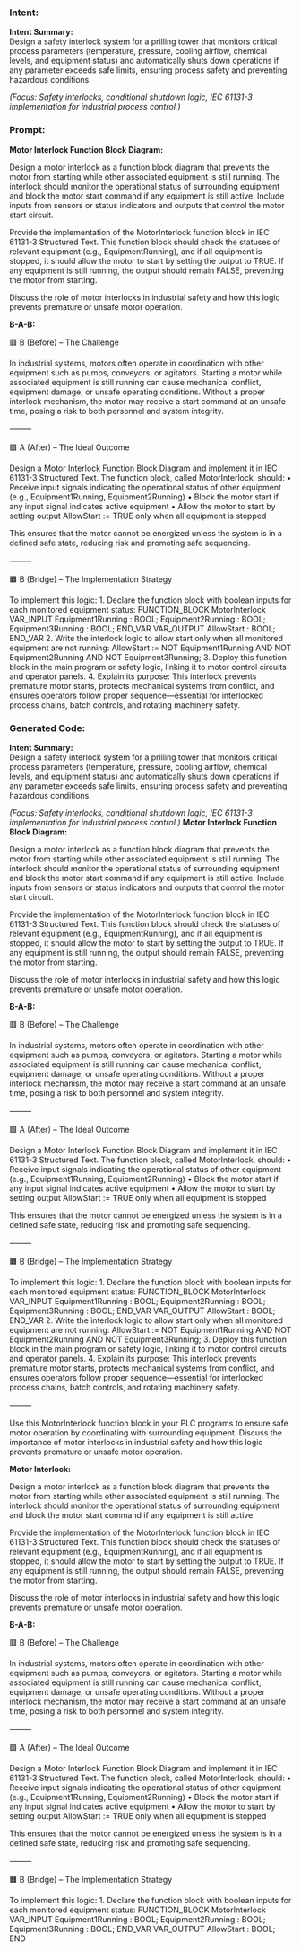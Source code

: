 ### Intent:
**Intent Summary:**  
Design a safety interlock system for a prilling tower that monitors critical process parameters (temperature, pressure, cooling airflow, chemical levels, and equipment status) and automatically shuts down operations if any parameter exceeds safe limits, ensuring process safety and preventing hazardous conditions.  

*(Focus: Safety interlocks, conditional shutdown logic, IEC 61131-3 implementation for industrial process control.)*

### Prompt:
**Motor Interlock Function Block Diagram:**

Design a motor interlock as a function block diagram that prevents the motor from starting while other associated equipment is still running. The interlock should monitor the operational status of surrounding equipment and block the motor start command if any equipment is still active. Include inputs from sensors or status indicators and outputs that control the motor start circuit.

Provide the implementation of the MotorInterlock function block in IEC 61131-3 Structured Text. This function block should check the statuses of relevant equipment (e.g., EquipmentRunning), and if all equipment is stopped, it should allow the motor to start by setting the output to TRUE. If any equipment is still running, the output should remain FALSE, preventing the motor from starting.

Discuss the role of motor interlocks in industrial safety and how this logic prevents premature or unsafe motor operation.

**B-A-B:**

🟥 B (Before) – The Challenge

In industrial systems, motors often operate in coordination with other equipment such as pumps, conveyors, or agitators. Starting a motor while associated equipment is still running can cause mechanical conflict, equipment damage, or unsafe operating conditions. Without a proper interlock mechanism, the motor may receive a start command at an unsafe time, posing a risk to both personnel and system integrity.

⸻

🟩 A (After) – The Ideal Outcome

Design a Motor Interlock Function Block Diagram and implement it in IEC 61131-3 Structured Text. The function block, called MotorInterlock, should:
	•	Receive input signals indicating the operational status of other equipment (e.g., Equipment1Running, Equipment2Running)
	•	Block the motor start if any input signal indicates active equipment
	•	Allow the motor to start by setting output AllowStart := TRUE only when all equipment is stopped

This ensures that the motor cannot be energized unless the system is in a defined safe state, reducing risk and promoting safe sequencing.

⸻

🟧 B (Bridge) – The Implementation Strategy

To implement this logic:
	1.	Declare the function block with boolean inputs for each monitored equipment status:
 FUNCTION_BLOCK MotorInterlock
VAR_INPUT
    Equipment1Running : BOOL;
    Equipment2Running : BOOL;
    Equipment3Running : BOOL;
END_VAR
VAR_OUTPUT
    AllowStart : BOOL;
END_VAR
	2.	Write the interlock logic to allow start only when all monitored equipment are not running:
 AllowStart := NOT Equipment1Running AND NOT Equipment2Running AND NOT Equipment3Running;
 	3.	Deploy this function block in the main program or safety logic, linking it to motor control circuits and operator panels.
	4.	Explain its purpose: This interlock prevents premature motor starts, protects mechanical systems from conflict, and ensures operators follow proper sequence—essential for interlocked process chains, batch controls, and rotating machinery safety.

### Generated Code:
**Intent Summary:**  
Design a safety interlock system for a prilling tower that monitors critical process parameters (temperature, pressure, cooling airflow, chemical levels, and equipment status) and automatically shuts down operations if any parameter exceeds safe limits, ensuring process safety and preventing hazardous conditions.  

*(Focus: Safety interlocks, conditional shutdown logic, IEC 61131-3 implementation for industrial process control.)*
**Motor Interlock Function Block Diagram:**

Design a motor interlock as a function block diagram that prevents the motor from starting while other associated equipment is still running. The interlock should monitor the operational status of surrounding equipment and block the motor start command if any equipment is still active. Include inputs from sensors or status indicators and outputs that control the motor start circuit.

Provide the implementation of the MotorInterlock function block in IEC 61131-3 Structured Text. This function block should check the statuses of relevant equipment (e.g., EquipmentRunning), and if all equipment is stopped, it should allow the motor to start by setting the output to TRUE. If any equipment is still running, the output should remain FALSE, preventing the motor from starting.

Discuss the role of motor interlocks in industrial safety and how this logic prevents premature or unsafe motor operation.

**B-A-B:**

🟥 B (Before) – The Challenge

In industrial systems, motors often operate in coordination with other equipment such as pumps, conveyors, or agitators. Starting a motor while associated equipment is still running can cause mechanical conflict, equipment damage, or unsafe operating conditions. Without a proper interlock mechanism, the motor may receive a start command at an unsafe time, posing a risk to both personnel and system integrity.

⸻

🟩 A (After) – The Ideal Outcome

Design a Motor Interlock Function Block Diagram and implement it in IEC 61131-3 Structured Text. The function block, called MotorInterlock, should:
	•	Receive input signals indicating the operational status of other equipment (e.g., Equipment1Running, Equipment2Running)
	•	Block the motor start if any input signal indicates active equipment
	•	Allow the motor to start by setting output AllowStart := TRUE only when all equipment is stopped

This ensures that the motor cannot be energized unless the system is in a defined safe state, reducing risk and promoting safe sequencing.

⸻

🟧 B (Bridge) – The Implementation Strategy

To implement this logic:
	1.	Declare the function block with boolean inputs for each monitored equipment status:
 FUNCTION_BLOCK MotorInterlock
VAR_INPUT
    Equipment1Running : BOOL;
    Equipment2Running : BOOL;
    Equipment3Running : BOOL;
END_VAR
VAR_OUTPUT
    AllowStart : BOOL;
END_VAR
	2.	Write the interlock logic to allow start only when all monitored equipment are not running:
 AllowStart := NOT Equipment1Running AND NOT Equipment2Running AND NOT Equipment3Running;
 	3.	Deploy this function block in the main program or safety logic, linking it to motor control circuits and operator panels.
	4.	Explain its purpose: This interlock prevents premature motor starts, protects mechanical systems from conflict, and ensures operators follow proper sequence—essential for interlocked process chains, batch controls, and rotating machinery safety.  

⸻

Use this MotorInterlock function block in your PLC programs to ensure safe motor operation by coordinating with surrounding equipment. Discuss the importance of motor interlocks in industrial safety and how this logic prevents premature or unsafe motor operation.

**Motor Interlock:**

Design a motor interlock as a function block diagram that prevents the motor from starting while other associated equipment is still running. The interlock should monitor the operational status of surrounding equipment and block the motor start command if any equipment is still active.

Provide the implementation of the MotorInterlock function block in IEC 61131-3 Structured Text. This function block should check the statuses of relevant equipment (e.g., EquipmentRunning), and if all equipment is stopped, it should allow the motor to start by setting the output to TRUE. If any equipment is still running, the output should remain FALSE, preventing the motor from starting.

Discuss the role of motor interlocks in industrial safety and how this logic prevents premature or unsafe motor operation.

**B-A-B:**

🟥 B (Before) – The Challenge

In industrial systems, motors often operate in coordination with other equipment such as pumps, conveyors, or agitators. Starting a motor while associated equipment is still running can cause mechanical conflict, equipment damage, or unsafe operating conditions. Without a proper interlock mechanism, the motor may receive a start command at an unsafe time, posing a risk to both personnel and system integrity.

⸻

🟩 A (After) – The Ideal Outcome

Design a Motor Interlock Function Block Diagram and implement it in IEC 61131-3 Structured Text. The function block, called MotorInterlock, should:
	•	Receive input signals indicating the operational status of other equipment (e.g., Equipment1Running, Equipment2Running)
	•	Block the motor start if any input signal indicates active equipment
	•	Allow the motor to start by setting output AllowStart := TRUE only when all equipment is stopped

This ensures that the motor cannot be energized unless the system is in a defined safe state, reducing risk and promoting safe sequencing.

⸻

🟧 B (Bridge) – The Implementation Strategy

To implement this logic:
	1.	Declare the function block with boolean inputs for each monitored equipment status:
 FUNCTION_BLOCK MotorInterlock
VAR_INPUT
    Equipment1Running : BOOL;
    Equipment2Running : BOOL;
    Equipment3Running : BOOL;
END_VAR
VAR_OUTPUT
    AllowStart : BOOL;
END
